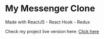 # My Messenger Clone

Made with ReactJS - React Hook - Redux

Check my project live version here: [Click here](https://nt-messenger-clone.web.app/)
